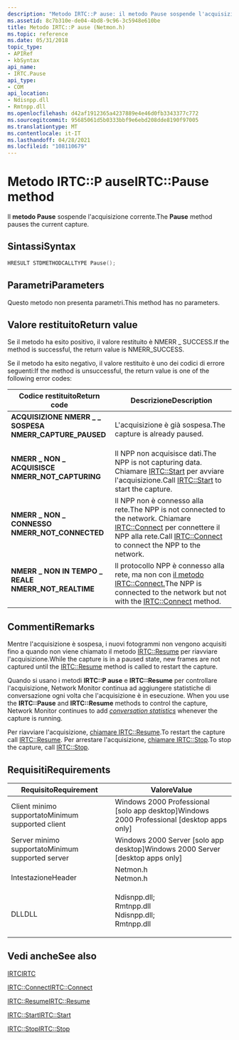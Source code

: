 ```yaml
---
description: "Metodo IRTC::P ause: il metodo Pause sospende l'acquisizione corrente."
ms.assetid: 8c7b310e-de04-4bd8-9c96-3c5948e610be
title: Metodo IRTC::P ause (Netmon.h)
ms.topic: reference
ms.date: 05/31/2018
topic_type:
- APIRef
- kbSyntax
api_name:
- IRTC.Pause
api_type:
- COM
api_location:
- Ndisnpp.dll
- Rmtnpp.dll
ms.openlocfilehash: d42af1912365a4237889e4e46d0fb3343377c772
ms.sourcegitcommit: 95685061d5b0333bbf9e6ebd208dde8190f97005
ms.translationtype: MT
ms.contentlocale: it-IT
ms.lasthandoff: 04/28/2021
ms.locfileid: "108110679"
---
```

# <a name="irtcpause-method"></a><span data-ttu-id="c9334-103">Metodo IRTC::P ause</span><span class="sxs-lookup"><span data-stu-id="c9334-103">IRTC::Pause method</span></span>

<span data-ttu-id="c9334-104">Il **metodo Pause** sospende l'acquisizione corrente.</span><span class="sxs-lookup"><span data-stu-id="c9334-104">The **Pause** method pauses the current capture.</span></span>

## <a name="syntax"></a><span data-ttu-id="c9334-105">Sintassi</span><span class="sxs-lookup"><span data-stu-id="c9334-105">Syntax</span></span>


```C++
HRESULT STDMETHODCALLTYPE Pause();
```



## <a name="parameters"></a><span data-ttu-id="c9334-106">Parametri</span><span class="sxs-lookup"><span data-stu-id="c9334-106">Parameters</span></span>

<span data-ttu-id="c9334-107">Questo metodo non presenta parametri.</span><span class="sxs-lookup"><span data-stu-id="c9334-107">This method has no parameters.</span></span>

## <a name="return-value"></a><span data-ttu-id="c9334-108">Valore restituito</span><span class="sxs-lookup"><span data-stu-id="c9334-108">Return value</span></span>

<span data-ttu-id="c9334-109">Se il metodo ha esito positivo, il valore restituito è NMERR \_ SUCCESS.</span><span class="sxs-lookup"><span data-stu-id="c9334-109">If the method is successful, the return value is NMERR\_SUCCESS.</span></span>

<span data-ttu-id="c9334-110">Se il metodo ha esito negativo, il valore restituito è uno dei codici di errore seguenti:</span><span class="sxs-lookup"><span data-stu-id="c9334-110">If the method is unsuccessful, the return value is one of the following error codes:</span></span>



| <span data-ttu-id="c9334-111">Codice restituito</span><span class="sxs-lookup"><span data-stu-id="c9334-111">Return code</span></span>                                                                                           | <span data-ttu-id="c9334-112">Descrizione</span><span class="sxs-lookup"><span data-stu-id="c9334-112">Description</span></span>                                                                                                                   |
|-------------------------------------------------------------------------------------------------------|-------------------------------------------------------------------------------------------------------------------------------|
| <dl> <span data-ttu-id="c9334-113"><dt>**ACQUISIZIONE NMERR \_ \_ SOSPESA**</dt></span><span class="sxs-lookup"><span data-stu-id="c9334-113"><dt>**NMERR\_CAPTURE\_PAUSED**</dt></span></span> </dl> | <span data-ttu-id="c9334-114">L'acquisizione è già sospesa.</span><span class="sxs-lookup"><span data-stu-id="c9334-114">The capture is already paused.</span></span><br/>                                                                                     |
| <dl> <span data-ttu-id="c9334-115"><dt>**NMERR \_ NON \_ ACQUISISCE**</dt></span><span class="sxs-lookup"><span data-stu-id="c9334-115"><dt>**NMERR\_NOT\_CAPTURING**</dt></span></span> </dl>  | <span data-ttu-id="c9334-116">Il NPP non acquisisce dati.</span><span class="sxs-lookup"><span data-stu-id="c9334-116">The NPP is not capturing data.</span></span> <span data-ttu-id="c9334-117">Chiamare [IRTC::Start](irtc-start.md) per avviare l'acquisizione.</span><span class="sxs-lookup"><span data-stu-id="c9334-117">Call [IRTC::Start](irtc-start.md) to start the capture.</span></span><br/>                            |
| <dl> <span data-ttu-id="c9334-118"><dt>**NMERR \_ NON \_ CONNESSO**</dt></span><span class="sxs-lookup"><span data-stu-id="c9334-118"><dt>**NMERR\_NOT\_CONNECTED**</dt></span></span> </dl>  | <span data-ttu-id="c9334-119">Il NPP non è connesso alla rete.</span><span class="sxs-lookup"><span data-stu-id="c9334-119">The NPP is not connected to the network.</span></span> <span data-ttu-id="c9334-120">Chiamare [IRTC::Connect](irtc-connect.md) per connettere il NPP alla rete.</span><span class="sxs-lookup"><span data-stu-id="c9334-120">Call [IRTC::Connect](irtc-connect.md) to connect the NPP to the network.</span></span><br/> |
| <dl> <span data-ttu-id="c9334-121"><dt>**NMERR \_ NON IN TEMPO \_ REALE**</dt></span><span class="sxs-lookup"><span data-stu-id="c9334-121"><dt>**NMERR\_NOT\_REALTIME**</dt></span></span> </dl>   | <span data-ttu-id="c9334-122">Il protocollo NPP è connesso alla rete, ma non con [il metodo IRTC::Connect.](irtc-connect.md)</span><span class="sxs-lookup"><span data-stu-id="c9334-122">The NPP is connected to the network but not with the [IRTC::Connect](irtc-connect.md) method.</span></span><br/>                     |



 

## <a name="remarks"></a><span data-ttu-id="c9334-123">Commenti</span><span class="sxs-lookup"><span data-stu-id="c9334-123">Remarks</span></span>

<span data-ttu-id="c9334-124">Mentre l'acquisizione è sospesa, i nuovi fotogrammi non vengono acquisiti fino a quando non viene chiamato il metodo [IRTC::Resume](irtc-resume.md) per riavviare l'acquisizione.</span><span class="sxs-lookup"><span data-stu-id="c9334-124">While the capture is in a paused state, new frames are not captured until the [IRTC::Resume](irtc-resume.md) method is called to restart the capture.</span></span>

<span data-ttu-id="c9334-125">Quando si usano i metodi **IRTC::P ause** e **IRTC::Resume** per controllare l'acquisizione, Network Monitor continua ad aggiungere statistiche di conversazione ogni volta che l'acquisizione è in esecuzione. [](c.md)</span><span class="sxs-lookup"><span data-stu-id="c9334-125">When you use the **IRTC::Pause** and **IRTC::Resume** methods to control the capture, Network Monitor continues to add [*conversation statistics*](c.md) whenever the capture is running.</span></span>

<span data-ttu-id="c9334-126">Per riavviare l'acquisizione, [chiamare IRTC::Resume](irtc-resume.md).</span><span class="sxs-lookup"><span data-stu-id="c9334-126">To restart the capture call [IRTC::Resume](irtc-resume.md).</span></span> <span data-ttu-id="c9334-127">Per arrestare l'acquisizione, [chiamare IRTC::Stop](irtc-stop.md).</span><span class="sxs-lookup"><span data-stu-id="c9334-127">To stop the capture, call [IRTC::Stop](irtc-stop.md).</span></span>

## <a name="requirements"></a><span data-ttu-id="c9334-128">Requisiti</span><span class="sxs-lookup"><span data-stu-id="c9334-128">Requirements</span></span>



| <span data-ttu-id="c9334-129">Requisito</span><span class="sxs-lookup"><span data-stu-id="c9334-129">Requirement</span></span> | <span data-ttu-id="c9334-130">Valore</span><span class="sxs-lookup"><span data-stu-id="c9334-130">Value</span></span> |
|-------------------------------------|----------------------------------------------------------------------------------------------------------------------------------------------------------|
| <span data-ttu-id="c9334-131">Client minimo supportato</span><span class="sxs-lookup"><span data-stu-id="c9334-131">Minimum supported client</span></span><br/> | <span data-ttu-id="c9334-132">Windows 2000 Professional \[solo app desktop\]</span><span class="sxs-lookup"><span data-stu-id="c9334-132">Windows 2000 Professional \[desktop apps only\]</span></span><br/>                                                                                               |
| <span data-ttu-id="c9334-133">Server minimo supportato</span><span class="sxs-lookup"><span data-stu-id="c9334-133">Minimum supported server</span></span><br/> | <span data-ttu-id="c9334-134">Windows 2000 Server \[solo app desktop\]</span><span class="sxs-lookup"><span data-stu-id="c9334-134">Windows 2000 Server \[desktop apps only\]</span></span><br/>                                                                                                     |
| <span data-ttu-id="c9334-135">Intestazione</span><span class="sxs-lookup"><span data-stu-id="c9334-135">Header</span></span><br/>                   | <dl> <span data-ttu-id="c9334-136"><dt>Netmon.h</dt></span><span class="sxs-lookup"><span data-stu-id="c9334-136"><dt>Netmon.h</dt></span></span> </dl>                                                                      |
| <span data-ttu-id="c9334-137">DLL</span><span class="sxs-lookup"><span data-stu-id="c9334-137">DLL</span></span><br/>                      | <dl> <span data-ttu-id="c9334-138"><dt>Ndisnpp.dll; </dt> <dt>Rmtnpp.dll</dt></span><span class="sxs-lookup"><span data-stu-id="c9334-138"><dt>Ndisnpp.dll; </dt> <dt>Rmtnpp.dll</dt></span></span> </dl> |



## <a name="see-also"></a><span data-ttu-id="c9334-139">Vedi anche</span><span class="sxs-lookup"><span data-stu-id="c9334-139">See also</span></span>

<dl> <dt>

[<span data-ttu-id="c9334-140">IRTC</span><span class="sxs-lookup"><span data-stu-id="c9334-140">IRTC</span></span>](irtc.md)
</dt> <dt>

[<span data-ttu-id="c9334-141">IRTC::Connect</span><span class="sxs-lookup"><span data-stu-id="c9334-141">IRTC::Connect</span></span>](irtc-connect.md)
</dt> <dt>

[<span data-ttu-id="c9334-142">IRTC::Resume</span><span class="sxs-lookup"><span data-stu-id="c9334-142">IRTC::Resume</span></span>](irtc-resume.md)
</dt> <dt>

[<span data-ttu-id="c9334-143">IRTC::Start</span><span class="sxs-lookup"><span data-stu-id="c9334-143">IRTC::Start</span></span>](irtc-start.md)
</dt> <dt>

[<span data-ttu-id="c9334-144">IRTC::Stop</span><span class="sxs-lookup"><span data-stu-id="c9334-144">IRTC::Stop</span></span>](irtc-stop.md)
</dt> </dl>

 

 





